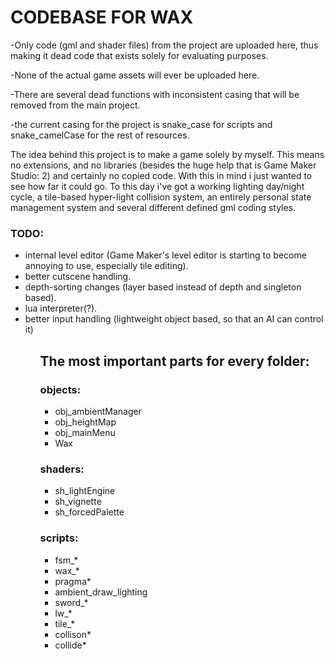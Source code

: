 <h1> CODEBASE FOR WAX </h1>

-Only code (gml and shader files) from the project are uploaded here, thus making it dead code that exists solely for evaluating purposes.
 
-None of the actual game assets will ever be uploaded here.

-There are several dead functions with inconsistent casing that will be removed from the main project.

-the current casing for the project is snake_case for scripts and snake_camelCase for the rest of resources.

The idea behind this project is to make a game solely by myself. This means no extensions, and no libraries (besides the huge help that is Game Maker Studio: 2) and certainly no copied code. With this in mind i just wanted to see how far it could go. To this day i've got a working lighting day/night cycle, a tile-based hyper-light collision system, an entirely personal state management system and several different defined gml coding styles.

<h3>TODO:</h3>
<ul>
  <li>internal level editor (Game Maker's level editor is starting to become annoying to use, especially tile editing).</li>
  <li>better cutscene handling.</li>
  <li>depth-sorting changes (layer based instead of depth and singleton based).</li>
  <li>lua interpreter(?).</li>
  <li>better input handling (lightweight object based, so that an AI can control it)</li>
<ul>

<h2>The most important parts for every folder:</h2>
</div>
 <h3> objects: </h3> 
  <ul>
   <li> obj_ambientManager </li>
   <li> obj_heightMap </li>
   <li> obj_mainMenu </li>
   <li> Wax </li>
  </ul>
  <h3> shaders: </h3>
   <ul>
    <li> sh_lightEngine </li>
    <li> sh_vignette </li>
    <li> sh_forcedPalette </li>
   </ul>
  <h3> scripts: </h3>
   <ul>
    <li> fsm_* </li>
    <li> wax_* </li>
    <li> pragma* </li>
    <li> ambient_draw_lighting </li>
    <li> sword_* </li>
    <li> lw_* </li>
    <li> tile_* </li>
    <li> collison* </li>
    <li> collide* </li>
   </ul>
  
